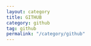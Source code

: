 ```yaml
---
layout: category
title: GITHUB
category: github
tag: github
permalink: "/category/github"
---
```

    